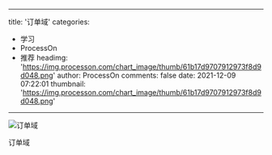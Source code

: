 
---
title: '订单域'
categories: 
 - 学习
 - ProcessOn
 - 推荐
headimg: 'https://img.processon.com/chart_image/thumb/61b17d9707912973f8d9d048.png'
author: ProcessOn
comments: false
date: 2021-12-09 07:22:01
thumbnail: 'https://img.processon.com/chart_image/thumb/61b17d9707912973f8d9d048.png'
---

<div>   
<img class="thumb" alt="订单域" src="https://img.processon.com/chart_image/thumb/61b17d9707912973f8d9d048.png" referrerpolicy="no-referrer">
<p>订单域</p>  
</div>
            